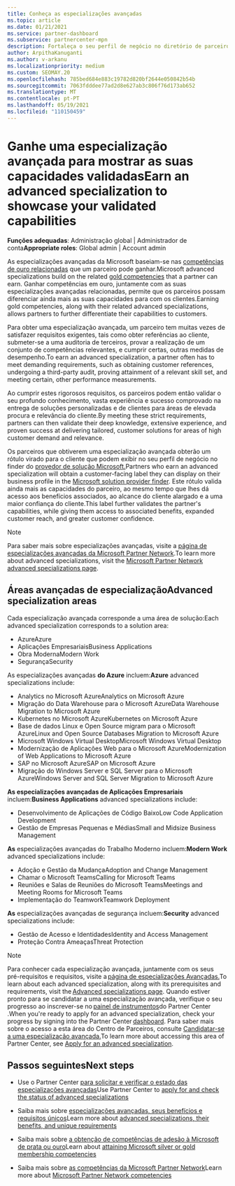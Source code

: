 ```yaml
---
title: Conheça as especializações avançadas
ms.topic: article
ms.date: 01/21/2021
ms.service: partner-dashboard
ms.subservice: partnercenter-mpn
description: Fortaleça o seu perfil de negócio no diretório de parceiros da Microsoft. Conheça as especializações avançadas que pode alcançar juntamente com as suas competências existentes em Ouro e Prata.
author: ArpithaKanuganti
ms.author: v-arkanu
ms.localizationpriority: medium
ms.custom: SEOMAY.20
ms.openlocfilehash: 785bed684e883c19782d820bf2644e050842b54b
ms.sourcegitcommit: 7063fdddee77ad2d8e627ab3c806f76d173ab652
ms.translationtype: MT
ms.contentlocale: pt-PT
ms.lasthandoff: 05/19/2021
ms.locfileid: "110150459"
---
```

# <a name="earn-an-advanced-specialization-to-showcase-your-validated-capabilities"></a><span data-ttu-id="c6709-104">Ganhe uma especialização avançada para mostrar as suas capacidades validadas</span><span class="sxs-lookup"><span data-stu-id="c6709-104">Earn an advanced specialization to showcase your validated capabilities</span></span>

<span data-ttu-id="c6709-105">**Funções adequadas**: Administração global | Administrador de conta</span><span class="sxs-lookup"><span data-stu-id="c6709-105">**Appropriate roles**: Global admin | Account admin</span></span>

<span data-ttu-id="c6709-106">As especializações avançadas da Microsoft baseiam-se nas [competências de ouro relacionadas](learn-about-competencies.md) que um parceiro pode ganhar.</span><span class="sxs-lookup"><span data-stu-id="c6709-106">Microsoft advanced specializations build on the related [gold competencies](learn-about-competencies.md) that a partner can earn.</span></span> <span data-ttu-id="c6709-107">Ganhar competências em ouro, juntamente com as suas especializações avançadas relacionadas, permite que os parceiros possam diferenciar ainda mais as suas capacidades para com os clientes.</span><span class="sxs-lookup"><span data-stu-id="c6709-107">Earning gold competencies, along with their related advanced specializations, allows partners to further differentiate their capabilities to customers.</span></span>

<span data-ttu-id="c6709-108">Para obter uma especialização avançada, um parceiro tem muitas vezes de satisfazer requisitos exigentes, tais como obter referências ao cliente, submeter-se a uma auditoria de terceiros, provar a realização de um conjunto de competências relevantes, e cumprir certas, outras medidas de desempenho.</span><span class="sxs-lookup"><span data-stu-id="c6709-108">To earn an advanced specialization, a partner often has to meet demanding requirements, such as obtaining customer references, undergoing a third-party audit, proving attainment of a relevant skill set, and meeting certain, other performance measurements.</span></span>

<span data-ttu-id="c6709-109">Ao cumprir estes rigorosos requisitos, os parceiros podem então validar o seu profundo conhecimento, vasta experiência e sucesso comprovado na entrega de soluções personalizadas e de clientes para áreas de elevada procura e relevância do cliente.</span><span class="sxs-lookup"><span data-stu-id="c6709-109">By meeting these strict requirements, partners can then validate their deep knowledge, extensive experience, and proven success at delivering tailored, customer solutions for areas of high customer demand and relevance.</span></span>

<span data-ttu-id="c6709-110">Os parceiros que obtiverem uma especialização avançada obterão um rótulo virado para o cliente que podem exibir no seu perfil de negócio no finder do [provedor de solução Microsoft.](https://www.microsoft.com/solution-providers/home)</span><span class="sxs-lookup"><span data-stu-id="c6709-110">Partners who earn an advanced specialization will obtain a customer-facing label they can display on their business profile in the [Microsoft solution provider finder](https://www.microsoft.com/solution-providers/home).</span></span> <span data-ttu-id="c6709-111">Este rótulo valida ainda mais as capacidades do parceiro, ao mesmo tempo que lhes dá acesso aos benefícios associados, ao alcance do cliente alargado e a uma maior confiança do cliente.</span><span class="sxs-lookup"><span data-stu-id="c6709-111">This label further validates the partner's capabilities, while giving them access to associated benefits, expanded customer reach, and greater customer confidence.</span></span>

> [!NOTE]
> <span data-ttu-id="c6709-112">Para saber mais sobre especializações avançadas, visite a [página de especializações avançadas da Microsoft Partner Network](https://partner.microsoft.com/membership/advanced-specialization).</span><span class="sxs-lookup"><span data-stu-id="c6709-112">To learn more about advanced specializations, visit the [Microsoft Partner Network advanced specializations page](https://partner.microsoft.com/membership/advanced-specialization).</span></span>

## <a name="advanced-specialization-areas"></a><span data-ttu-id="c6709-113">Áreas avançadas de especialização</span><span class="sxs-lookup"><span data-stu-id="c6709-113">Advanced specialization areas</span></span>

<span data-ttu-id="c6709-114">Cada especialização avançada corresponde a uma área de solução:</span><span class="sxs-lookup"><span data-stu-id="c6709-114">Each advanced specialization corresponds to a solution area:</span></span>

- <span data-ttu-id="c6709-115">Azure</span><span class="sxs-lookup"><span data-stu-id="c6709-115">Azure</span></span>
- <span data-ttu-id="c6709-116">Aplicações Empresariais</span><span class="sxs-lookup"><span data-stu-id="c6709-116">Business Applications</span></span>
- <span data-ttu-id="c6709-117">Obra Moderna</span><span class="sxs-lookup"><span data-stu-id="c6709-117">Modern Work</span></span>
- <span data-ttu-id="c6709-118">Segurança</span><span class="sxs-lookup"><span data-stu-id="c6709-118">Security</span></span>

<span data-ttu-id="c6709-119">As especializações avançadas **do Azure** incluem:</span><span class="sxs-lookup"><span data-stu-id="c6709-119">**Azure** advanced specializations include:</span></span>

- <span data-ttu-id="c6709-120">Analytics no Microsoft Azure</span><span class="sxs-lookup"><span data-stu-id="c6709-120">Analytics on Microsoft Azure</span></span>
- <span data-ttu-id="c6709-121">Migração do Data Warehouse para o Microsoft Azure</span><span class="sxs-lookup"><span data-stu-id="c6709-121">Data Warehouse Migration to Microsoft Azure</span></span>
- <span data-ttu-id="c6709-122">Kubernetes no Microsoft Azure</span><span class="sxs-lookup"><span data-stu-id="c6709-122">Kubernetes on Microsoft Azure</span></span>
- <span data-ttu-id="c6709-123">Base de dados Linux e Open Source migram para o Microsoft Azure</span><span class="sxs-lookup"><span data-stu-id="c6709-123">Linux and Open Source Databases Migration to Microsoft Azure</span></span>
- <span data-ttu-id="c6709-124">Microsoft Windows Virtual Desktop</span><span class="sxs-lookup"><span data-stu-id="c6709-124">Microsoft Windows Virtual Desktop</span></span>
- <span data-ttu-id="c6709-125">Modernização de Aplicações Web para o Microsoft Azure</span><span class="sxs-lookup"><span data-stu-id="c6709-125">Modernization of Web Applications to Microsoft Azure</span></span>
- <span data-ttu-id="c6709-126">SAP no Microsoft Azure</span><span class="sxs-lookup"><span data-stu-id="c6709-126">SAP on Microsoft Azure</span></span>
- <span data-ttu-id="c6709-127">Migração do Windows Server e SQL Server para o Microsoft Azure</span><span class="sxs-lookup"><span data-stu-id="c6709-127">Windows Server and SQL Server Migration to Microsoft Azure</span></span>

<span data-ttu-id="c6709-128">**As especializações avançadas de Aplicações Empresariais** incluem:</span><span class="sxs-lookup"><span data-stu-id="c6709-128">**Business Applications** advanced specializations include:</span></span>

- <span data-ttu-id="c6709-129">Desenvolvimento de Aplicações de Código Baixo</span><span class="sxs-lookup"><span data-stu-id="c6709-129">Low Code Application Development</span></span>
- <span data-ttu-id="c6709-130">Gestão de Empresas Pequenas e Médias</span><span class="sxs-lookup"><span data-stu-id="c6709-130">Small and Midsize Business Management</span></span>

<span data-ttu-id="c6709-131">**As** especializações avançadas do Trabalho Moderno incluem:</span><span class="sxs-lookup"><span data-stu-id="c6709-131">**Modern Work** advanced specializations include:</span></span>

- <span data-ttu-id="c6709-132">Adoção e Gestão da Mudança</span><span class="sxs-lookup"><span data-stu-id="c6709-132">Adoption and Change Management</span></span>
- <span data-ttu-id="c6709-133">Chamar o Microsoft Teams</span><span class="sxs-lookup"><span data-stu-id="c6709-133">Calling for Microsoft Teams</span></span>
- <span data-ttu-id="c6709-134">Reuniões e Salas de Reuniões do Microsoft Teams</span><span class="sxs-lookup"><span data-stu-id="c6709-134">Meetings and Meeting Rooms for Microsoft Teams</span></span>
- <span data-ttu-id="c6709-135">Implementação do Teamwork</span><span class="sxs-lookup"><span data-stu-id="c6709-135">Teamwork Deployment</span></span>

<span data-ttu-id="c6709-136">**As** especializações avançadas de segurança incluem:</span><span class="sxs-lookup"><span data-stu-id="c6709-136">**Security** advanced specializations include:</span></span>

- <span data-ttu-id="c6709-137">Gestão de Acesso e Identidades</span><span class="sxs-lookup"><span data-stu-id="c6709-137">Identity and Access Management</span></span>
- <span data-ttu-id="c6709-138">Proteção Contra Ameaças</span><span class="sxs-lookup"><span data-stu-id="c6709-138">Threat Protection</span></span>

> [!NOTE]
> <span data-ttu-id="c6709-139">Para conhecer cada especialização avançada, juntamente com os seus pré-requisitos e requisitos, visite a [página de especializações Avançadas.](https://partner.microsoft.com/membership/advanced-specialization)</span><span class="sxs-lookup"><span data-stu-id="c6709-139">To learn about each advanced specialization, along with its prerequisites and requirements, visit the [Advanced specializations page](https://partner.microsoft.com/membership/advanced-specialization).</span></span> <span data-ttu-id="c6709-140">Quando estiver pronto para se candidatar a uma especialização avançada, verifique o seu progresso ao inscrever-se no [painel de instrumentos](https://partner.microsoft.com/dashboard)do Partner Center .</span><span class="sxs-lookup"><span data-stu-id="c6709-140">When you're ready to apply for an advanced specialization, check your progress by signing into the Partner Center [dashboard](https://partner.microsoft.com/dashboard).</span></span> <span data-ttu-id="c6709-141">Para saber mais sobre o acesso a esta área do Centro de Parceiros, consulte [Candidatar-se a uma especialização avançada.](advanced-specializations-apply.md)</span><span class="sxs-lookup"><span data-stu-id="c6709-141">To learn more about accessing this area of Partner Center, see [Apply for an advanced specialization](advanced-specializations-apply.md).</span></span>

## <a name="next-steps"></a><span data-ttu-id="c6709-142">Passos seguintes</span><span class="sxs-lookup"><span data-stu-id="c6709-142">Next steps</span></span>

- <span data-ttu-id="c6709-143">Use o Partner Center [para solicitar e verificar o estado das especializações avançadas](advanced-specializations-apply.md)</span><span class="sxs-lookup"><span data-stu-id="c6709-143">Use Partner Center to [apply for and check the status of advanced specializations](advanced-specializations-apply.md)</span></span>

- <span data-ttu-id="c6709-144">Saiba mais sobre [especializações avançadas, seus benefícios e requisitos únicos](https://partner.microsoft.com/membership/advanced-specialization)</span><span class="sxs-lookup"><span data-stu-id="c6709-144">Learn more about [advanced specializations, their benefits, and unique requirements](https://partner.microsoft.com/membership/advanced-specialization)</span></span>

- <span data-ttu-id="c6709-145">Saiba mais sobre [a obtenção de competências de adesão à Microsoft de prata ou ouro](learn-about-competencies.md)</span><span class="sxs-lookup"><span data-stu-id="c6709-145">Learn about [attaining Microsoft silver or gold membership competencies](learn-about-competencies.md)</span></span>

- <span data-ttu-id="c6709-146">Saiba mais sobre [as competências da Microsoft Partner Network](https://partner.microsoft.com/membership/competencies)</span><span class="sxs-lookup"><span data-stu-id="c6709-146">Learn more about [Microsoft Partner Network competencies](https://partner.microsoft.com/membership/competencies)</span></span>